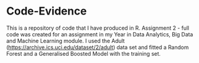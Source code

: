 # Code-Evidence
This is a repository of code that I have produced in R.
Assignment 2 - full code was created for an assignment in my Year in Data Analytics, Big Data and Machine Learning module. I used the Adult (https://archive.ics.uci.edu/dataset/2/adult) data set and fitted a Random Forest and a Generalised Boosted Model with the training set.
